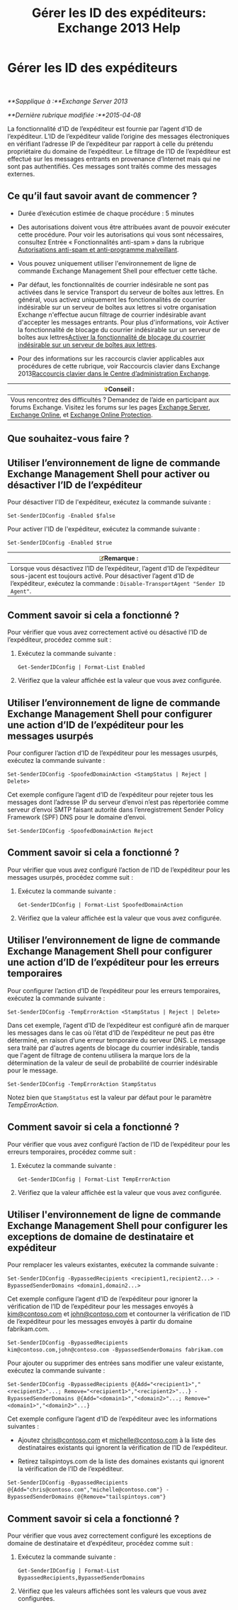 ﻿---
title: 'Gérer les ID des expéditeurs: Exchange 2013 Help'
TOCTitle: Gérer les ID des expéditeurs
ms:assetid: 2e7b646a-8a66-4be7-a7c1-0bd43bb79a5b
ms:mtpsurl: https://technet.microsoft.com/fr-fr/library/Aa997136(v=EXCHG.150)
ms:contentKeyID: 50477823
ms.date: 05/23/2018
mtps_version: v=EXCHG.150
ms.translationtype: MT
---

# Gérer les ID des expéditeurs

 

_**Sapplique à :**Exchange Server 2013_

_**Dernière rubrique modifiée :**2015-04-08_

La fonctionnalité d’ID de l’expéditeur est fournie par l’agent d’ID de l’expéditeur. L’ID de l’expéditeur valide l’origine des messages électroniques en vérifiant l’adresse IP de l’expéditeur par rapport à celle du prétendu propriétaire du domaine de l’expéditeur. Le filtrage de l’ID de l’expéditeur est effectué sur les messages entrants en provenance d’Internet mais qui ne sont pas authentifiés. Ces messages sont traités comme des messages externes.

## Ce qu’il faut savoir avant de commencer ?

  - Durée d’exécution estimée de chaque procédure : 5 minutes

  - Des autorisations doivent vous être attribuées avant de pouvoir exécuter cette procédure. Pour voir les autorisations qui vous sont nécessaires, consultez Entrée « Fonctionnalités anti-spam » dans la rubrique [Autorisations anti-spam et anti-programme malveillant](anti-spam-and-anti-malware-permissions-exchange-2013-help.md).

  - Vous pouvez uniquement utiliser l'environnement de ligne de commande Exchange Management Shell pour effectuer cette tâche.

  - Par défaut, les fonctionnalités de courrier indésirable ne sont pas activées dans le service Transport du serveur de boîtes aux lettres. En général, vous activez uniquement les fonctionnalités de courrier indésirable sur un serveur de boîtes aux lettres si votre organisation Exchange n'effectue aucun filtrage de courrier indésirable avant d'accepter les messages entrants. Pour plus d'informations, voir Activer la fonctionnalité de blocage du courrier indésirable sur un serveur de boîtes aux lettres[Activer la fonctionnalité de blocage du courrier indésirable sur un serveur de boîtes aux lettres](enable-anti-spam-functionality-on-mailbox-servers-exchange-2013-help.md).

  - Pour des informations sur les raccourcis clavier applicables aux procédures de cette rubrique, voir Raccourcis clavier dans Exchange 2013[Raccourcis clavier dans le Centre d’administration Exchange](keyboard-shortcuts-in-the-exchange-admin-center-exchange-online-protection-help.md).

<table>
<thead>
<tr class="header">
<th><img src="images/Bb125224.tip(EXCHG.150).gif" title="Conseil" alt="Conseil" />Conseil :</th>
</tr>
</thead>
<tbody>
<tr class="odd">
<td>Vous rencontrez des difficultés ? Demandez de l’aide en participant aux forums Exchange. Visitez les forums sur les pages <a href="https://go.microsoft.com/fwlink/p/?linkid=60612">Exchange Server</a>, <a href="https://go.microsoft.com/fwlink/p/?linkid=267542">Exchange Online</a>, et <a href="https://go.microsoft.com/fwlink/p/?linkid=285351">Exchange Online Protection</a>.</td>
</tr>
</tbody>
</table>


## Que souhaitez-vous faire ?

## Utiliser l’environnement de ligne de commande Exchange Management Shell pour activer ou désactiver l’ID de l’expéditeur

Pour désactiver l'ID de l'expéditeur, exécutez la commande suivante :

    Set-SenderIDConfig -Enabled $false

Pour activer l'ID de l'expéditeur, exécutez la commande suivante :

    Set-SenderIDConfig -Enabled $true

<table>
<thead>
<tr class="header">
<th><img src="images/JJ159664.note(EXCHG.150).gif" title="Remarque" alt="Remarque" />Remarque :</th>
</tr>
</thead>
<tbody>
<tr class="odd">
<td>Lorsque vous désactivez l’ID de l’expéditeur, l’agent d’ID de l’expéditeur sous-jacent est toujours activé. Pour désactiver l’agent d’ID de l’expéditeur, exécutez la commande : <code>Disable-TransportAgent &quot;Sender ID Agent&quot;</code>.</td>
</tr>
</tbody>
</table>


## Comment savoir si cela a fonctionné ?

Pour vérifier que vous avez correctement activé ou désactivé l’ID de l’expéditeur, procédez comme suit :

1.  Exécutez la commande suivante :
    
        Get-SenderIDConfig | Format-List Enabled

2.  Vérifiez que la valeur affichée est la valeur que vous avez configurée.

## Utiliser l’environnement de ligne de commande Exchange Management Shell pour configurer une action d’ID de l’expéditeur pour les messages usurpés

Pour configurer l’action d’ID de l’expéditeur pour les messages usurpés, exécutez la commande suivante :

    Set-SenderIDConfig -SpoofedDomainAction <StampStatus | Reject | Delete>

Cet exemple configure l’agent d’ID de l’expéditeur pour rejeter tous les messages dont l’adresse IP du serveur d’envoi n’est pas répertoriée comme serveur d’envoi SMTP faisant autorité dans l’enregistrement Sender Policy Framework (SPF) DNS pour le domaine d’envoi.

    Set-SenderIDConfig -SpoofedDomainAction Reject

## Comment savoir si cela a fonctionné ?

Pour vérifier que vous avez configuré l’action de l’ID de l’expéditeur pour les messages usurpés, procédez comme suit :

1.  Exécutez la commande suivante :
    
        Get-SenderIDConfig | Format-List SpoofedDomainAction

2.  Vérifiez que la valeur affichée est la valeur que vous avez configurée.

## Utiliser l’environnement de ligne de commande Exchange Management Shell pour configurer une action d’ID de l’expéditeur pour les erreurs temporaires

Pour configurer l’action d’ID de l’expéditeur pour les erreurs temporaires, exécutez la commande suivante :

    Set-SenderIDConfig -TempErrorAction <StampStatus | Reject | Delete>

Dans cet exemple, l’agent d’ID de l’expéditeur est configuré afin de marquer les messages dans le cas où l’état d’ID de l’expéditeur ne peut pas être déterminé, en raison d’une erreur temporaire du serveur DNS. Le message sera traité par d'autres agents de blocage du courrier indésirable, tandis que l'agent de filtrage de contenu utilisera la marque lors de la détermination de la valeur de seuil de probabilité de courrier indésirable pour le message.

    Set-SenderIDConfig -TempErrorAction StampStatus

Notez bien que `StampStatus` est la valeur par défaut pour le paramètre *TempErrorAction*.

## Comment savoir si cela a fonctionné ?

Pour vérifier que vous avez configuré l’action de l’ID de l’expéditeur pour les erreurs temporaires, procédez comme suit :

1.  Exécutez la commande suivante :
    
        Get-SenderIDConfig | Format-List TempErrorAction

2.  Vérifiez que la valeur affichée est la valeur que vous avez configurée.

## Utiliser l'environnement de ligne de commande Exchange Management Shell pour configurer les exceptions de domaine de destinataire et expéditeur

Pour remplacer les valeurs existantes, exécutez la commande suivante :

    Set-SenderIDConfig -BypassedRecipients <recipient1,recipient2...> -BypassedSenderDomains <domain1,domain2...>

Cet exemple configure l’agent d’ID de l’expéditeur pour ignorer la vérification de l’ID de l’expéditeur pour les messages envoyés à kim@contoso.com et john@contoso.com et contourner la vérification de l’ID de l’expéditeur pour les messages envoyés à partir du domaine fabrikam.com.

    Set-SenderIDConfig -BypassedRecipients kim@contoso.com,john@contoso.com -BypassedSenderDomains fabrikam.com

Pour ajouter ou supprimer des entrées sans modifier une valeur existante, exécutez la commande suivante :

    Set-SenderIDConfig -BypassedRecipients @{Add="<recipient1>","<recipient2>"...; Remove="<recipient1>","<recipient2>"...} -BypassedSenderDomains @{Add="<domain1>","<domain2>"...; Remove="<domain1>","<domain2>"...}

Cet exemple configure l’agent d’ID de l’expéditeur avec les informations suivantes :

  - Ajoutez chris@contoso.com et michelle@contoso.com à la liste des destinataires existants qui ignorent la vérification de l’ID de l’expéditeur.

  - Retirez tailspintoys.com de la liste des domaines existants qui ignorent la vérification de l’ID de l’expéditeur.

<!-- end list -->

    Set-SenderIDConfig -BypassedRecipients @{Add="chris@contoso.com","michelle@contoso.com"} -BypassedSenderDomains @{Remove="tailspintoys.com"}

## Comment savoir si cela a fonctionné ?

Pour vérifier que vous avez correctement configuré les exceptions de domaine de destinataire et d’expéditeur, procédez comme suit :

1.  Exécutez la commande suivante :
    
        Get-SenderIDConfig | Format-List BypassedRecipients,BypassedSenderDomains

2.  Vérifiez que les valeurs affichées sont les valeurs que vous avez configurées.

